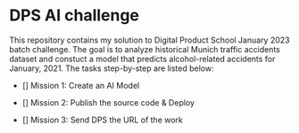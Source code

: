 # DPS AI challenge

This repository contains my solution to Digital Product School January 2023 batch challenge. The goal is to analyze historical Munich traffic accidents dataset and constuct a model that predicts alcohol-related accidents for January, 2021. The tasks step-by-step are listed below:

- [] Mission 1: Create an AI Model

- [] Mission 2: Publish the source code & Deploy

- [] Mission 3: Send DPS the URL of the work
